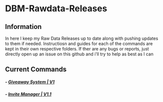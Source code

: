 # DBM-Rawdata-Releases

## Information
In here I keep my Raw Data Releases up to date along with pushing updates to them if needed.
Instructiosn and guides for each of the commands are kept in their own respective folders.
If ther are any bugs or reports, just directly open up an issue on this github and i'll try to help as best as I can

## Current Commands

#####  - [Giveaway System | V1]()
#####  - [Invite Manager | V1.1]()

